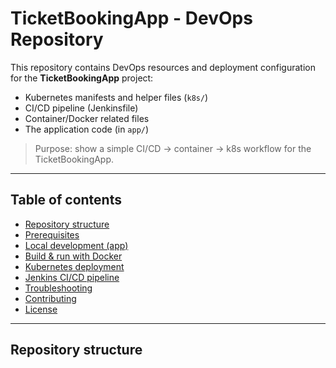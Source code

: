 # TicketBookingApp - DevOps Repository

This repository contains DevOps resources and deployment configuration for the **TicketBookingApp** project:
- Kubernetes manifests and helper files (`k8s/`)
- CI/CD pipeline (Jenkinsfile)
- Container/Docker related files
- The application code (in `app/`)

> Purpose: show a simple CI/CD -> container -> k8s workflow for the TicketBookingApp.

---

## Table of contents

- [Repository structure](#repository-structure)  
- [Prerequisites](#prerequisites)  
- [Local development (app)](#local-development-app)  
- [Build & run with Docker](#build--run-with-docker)  
- [Kubernetes deployment](#kubernetes-deployment)  
- [Jenkins CI/CD pipeline](#jenkins-cicd-pipeline)  
- [Troubleshooting](#troubleshooting)  
- [Contributing](#contributing)  
- [License](#license)

---

## Repository structure


